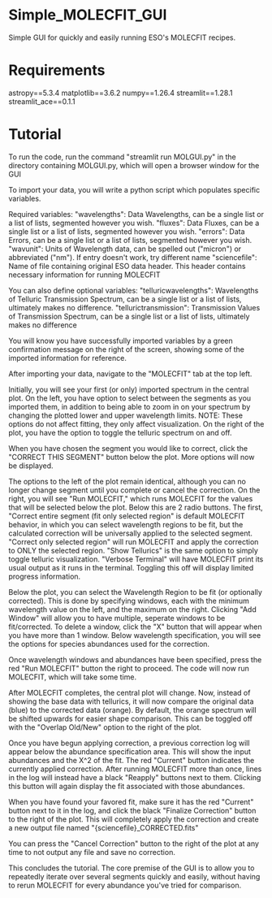 # Simple_MOLECFIT_GUI
Simple GUI for quickly and easily running ESO's MOLECFIT recipes. 

# Requirements
astropy==5.3.4
matplotlib==3.6.2
numpy==1.26.4
streamlit==1.28.1
streamlit_ace==0.1.1

# Tutorial
To run the code, run the command "streamlit run MOLGUI.py" in the directory containing MOLGUI.py, which will open a browser window for the GUI

To import your data, you will write a python script which populates specific variables.

Required variables:
"wavelengths": Data Wavelengths, can be a single list or a list of lists, segmented however you wish.
"fluxes": Data Fluxes, can be a single list or a list of lists, segmented however you wish.
"errors": Data Errors, can be a single list or a list of lists, segmented however you wish.
"wavunit": Units of Wavelength data, can be spelled out ("micron") or abbreviated ("nm"). If entry doesn't work, try different name
"sciencefile": Name of file containing original ESO data header. This header contains necessary information for running MOLECFIT

You can also define optional variables:
"telluricwavelengths": Wavelengths of Telluric Transmission Spectrum, can be a single list or a list of lists, ultimately makes no difference.
"tellurictransmission": Transmission Values of Transmission Spectrum, can be a single list or a list of lists, ultimately makes no difference

You will know you have successfully imported variables by a green confirmation message on the right of the screen, showing some of the imported information for reference.

After importing your data, navigate to the "MOLECFIT" tab at the top left.

Initially, you will see your first (or only) imported spectrum in the central plot. On the left, you have option to select between the segments as you imported them, in addition to being able to zoom in on your spectrum by changing the plotted lower and upper wavelength limits. NOTE: These options do not affect fitting, they only affect visualization. On the right of the plot, you have the option to toggle the telluric spectrum on and off.

When you have chosen the segment you would like to correct, click the "CORRECT THIS SEGMENT" button below the plot. More options will now be displayed.

The options to the left of the plot remain identical, although you can no longer change segment until you complete or cancel the correction. 
On the right, you will see "Run MOLECFIT," which runs MOLECFIT for the values that will be selected below the plot. 
Below this are 2 radio buttons. 
The first, "Correct entire segment (fit only selected region" is default MOLECFIT behavior, in which you can select wavelength regions to be fit, but the calculated correction will be universally applied to the selected segment. 
"Correct only selected region" will run MOLECFIT and apply the correction to ONLY the selected region. 
"Show Tellurics" is the same option to simply toggle telluric visualization. 
"Verbose Terminal" will have MOLECFIT print its usual output as it runs in the terminal. Toggling this off will display limited progress information.

Below the plot, you can select the Wavelength Region to be fit (or optionally corrected). This is done by specifying windows, each with the minimum wavelength value on the left, and the maximum on the right. 
Clicking "Add Window" will allow you to have multiple, seperate windows to be fit/corrected.
To delete a window, click the "X" button that will appear when you have more than 1 window.
Below wavelength specification, you will see the options for species abundances used for the correction.

Once wavelength windows and abundances have been specified, press the red "Run MOLECFIT" button the right to proceed. The code will now run MOLECFIT, which will take some time.

After MOLECFIT completes, the central plot will change. Now, instead of showing the base data with tellurics, it will now compare the original data (blue) to the corrected data (orange). By default, the orange spectrum will be shifted upwards for easier shape comparison. This can be toggled off with the "Overlap Old/New" option to the right of the plot.

Once you have begun applying correction, a previous correction log will appear below the abundance specification area. This will show the input abundances and the X^2 of the fit. The red "Current" button indicates the currently applied correction. After running MOLECFIT more than once, lines in the log will instead have a black "Reapply" buttons next to them. Clicking this button will again display the fit associated with those abundances.

When you have found your favored fit, make sure it has the red "Current" button next to it in the log, and click the black "Finalize Correction" button to the right of the plot. This will completely apply the correction and create a new output file named "{sciencefile}_CORRECTED.fits"

You can press the "Cancel Correction" button to the right of the plot at any time to not output any file and save no correction. 

This concludes the tutorial. The core premise of the GUI is to allow you to repeatedly iterate over several segments quickly and easily, without having to rerun MOLECFIT for every abundance you've tried for comparison. 
